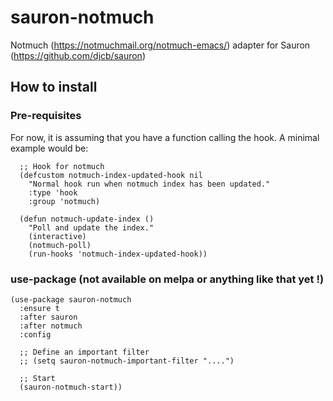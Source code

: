 # sauron-notmuch

Notmuch (https://notmuchmail.org/notmuch-emacs/) adapter for Sauron (https://github.com/djcb/sauron)

## How to install
### Pre-requisites
For now, it is assuming that you have a function calling the hook. A minimal example would be:

```elisp
  ;; Hook for notmuch
  (defcustom notmuch-index-updated-hook nil
    "Normal hook run when notmuch index has been updated."
    :type 'hook
    :group 'notmuch)

  (defun notmuch-update-index ()
    "Poll and update the index."
    (interactive)
    (notmuch-poll)
    (run-hooks 'notmuch-index-updated-hook))
```

### use-package (not available on melpa or anything like that yet !)
```elisp
(use-package sauron-notmuch
  :ensure t
  :after sauron
  :after notmuch
  :config

  ;; Define an important filter
  ;; (setq sauron-notmuch-important-filter "....")

  ;; Start
  (sauron-notmuch-start))
```
